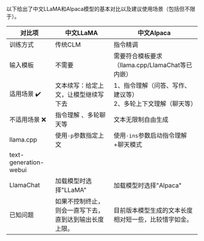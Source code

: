 
以下给出了中文LLaMA和Alpaca模型的基本对比以及建议使用场景（包括但不限于）。

| 对比项                | 中文LLaMA                                              | 中文Alpaca                                                   |
| --------------------- | ------------------------------------------------------ | ------------------------------------------------------------ |
| 训练方式              | 传统CLM                                                | 指令精调                                                     |
| 输入模板              | 不需要                                                 | 需要符合模板要求（llama.cpp/LlamaChat等已内嵌）              |
| 适用场景 ✔️            | 文本续写：给定上文，让模型继续写下去                   | 1、指令理解（问答、写作、建议等）<br/>2、多轮上下文理解（聊天等） |
| 不适用场景 ❌          | 指令理解 、多轮聊天等                                  |  文本无限制自由生成                                                       |
| llama.cpp             | 使用`-p`参数指定上文                                   | 使用`-ins`参数启动指令理解+聊天模式                          |
| text-generation-webui |                                                        |                                                              |
| LlamaChat             | 加载模型时选择"LLaMA"                                  | 加载模型时选择"Alpaca"                                       |
| 已知问题              | 如果不控制终止，则会一直写下去，直到达到输出长度上限。 | 目前版本模型生成的文本长度相对短一些，比较惜字如金。         |

